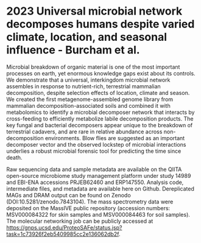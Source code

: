 # 2023 Universal microbial network decomposes humans despite varied climate, location, and seasonal influence - Burcham et al.
Microbial breakdown of organic material is one of the most important processes on earth, yet enormous knowledge gaps exist about its controls. We demonstrate that a universal, interkingdom microbial network assembles in response to nutrient-rich, terrestrial mammalian decomposition, despite selection effects of location, climate and season. We created the first metagenome-assembled genome library from mammalian decomposition-associated soils and combined it with metabolomics to identify a microbial decomposer network that interacts by cross-feeding to efficiently metabolize labile decomposition products. The key fungal and bacterial decomposers appear unique to the breakdown of terrestrial cadavers, and are rare in relative abundance across non-decomposition environments. Blow flies are suggested as an important decomposer vector and the observed lockstep of microbial interactions underlies a robust microbial forensic tool for predicting the time since death. 

Raw sequencing data and sample metadata are available on the QIITA open-source microbiome study management platform under study 14989 and EBI-ENA accessions PRJEB62460 and ERP147550. Analysis code, intermediate files, and metadata are available here on Github.  Dereplicated MAGs and DRAM output can be found on Zenodo (DOI:10.5281/zenodo.7843104). The mass spectrometry data were deposited on the MassIVE public repository (accession numbers: MSV000084322 for skin samples and MSV000084463 for soil samples). The molecular networking job can be publicly accessed at https://gnps.ucsd.edu/ProteoSAFe/status.jsp?task=1c73926f2eb5409985cc2e136062db2f.
